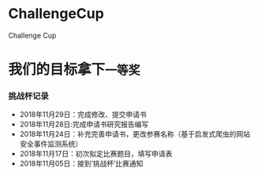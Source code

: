 # ChallengeCup
Challenge Cup

# 我们的目标拿下`一等奖`



### 挑战杯记录

* 2018年11月29日：完成修改、提交申请书
* 2018年11月28日:完成申请书研究报告编写
* 2018年11月24日：补充完善申请书，更改参赛名称（基于启发式爬虫的网站安全事件监测系统）
* 2018年11月17日：初次拟定比赛题目，填写申请表
* 2018年11月05日：接到‘挑战杯’比赛通知


